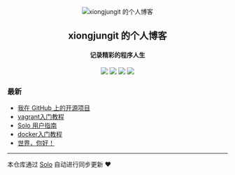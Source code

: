 <p align="center"><img alt="xiongjungit 的个人博客" src="https://static.b3log.org/images/brand/solo-32.png"></p><h2 align="center">
xiongjungit 的个人博客
</h2>

<h4 align="center">记录精彩的程序人生</h4>
<p align="center"><a title="xiongjungit 的个人博客" target="_blank" href="https://github.com/xiongjungit/solo-blog"><img src="https://img.shields.io/github/last-commit/xiongjungit/solo-blog.svg?style=flat-square&color=FF9900"></a>
<a title="GitHub repo size in bytes" target="_blank" href="https://github.com/xiongjungit/solo-blog"><img src="https://img.shields.io/github/repo-size/xiongjungit/solo-blog.svg?style=flat-square"></a>
<a title="Solo Version" target="_blank" href="https://github.com/88250/solo/releases"><img src="https://img.shields.io/badge/solo-3.6.7-f1e05a.svg?style=flat-square&color=blueviolet"></a>
<a title="Hits" target="_blank" href="https://github.com/88250/hits"><img src="https://hits.b3log.org/xiongjungit/solo-blog.svg"></a></p>

### 最新

* [我在 GitHub 上的开源项目](http://www.mxnet.io/my-github-repos)
* [vagrant入门教程](http://www.mxnet.io/articles/2019/12/13/1576204670538.html)
* [Solo 用户指南](http://www.mxnet.io/articles/2019/12/13/1576204474231.html)
* [docker入门教程](http://www.mxnet.io/articles/2019/12/13/1576203444057.html)
* [世界，你好！](http://www.mxnet.io/hello-solo)



---

本仓库通过 [Solo](https://github.com/88250/solo) 自动进行同步更新 ❤️ 